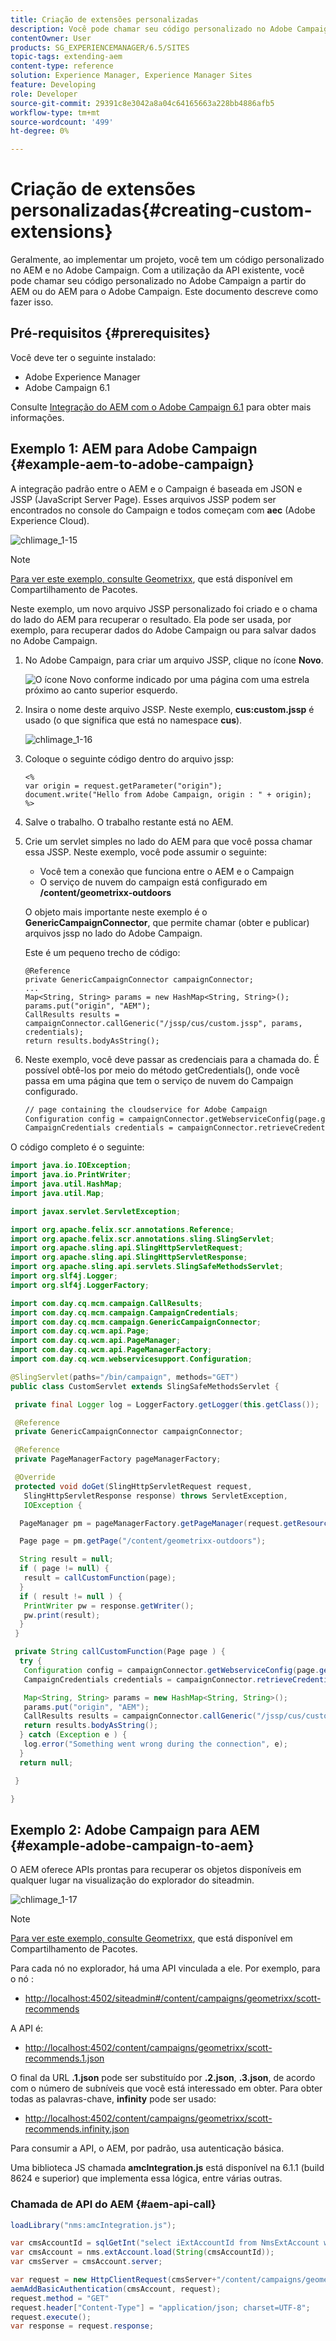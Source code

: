 ```yaml
---
title: Criação de extensões personalizadas
description: Você pode chamar seu código personalizado no Adobe Campaign a partir do AEM ou do AEM para o Adobe Campaign.
contentOwner: User
products: SG_EXPERIENCEMANAGER/6.5/SITES
topic-tags: extending-aem
content-type: reference
solution: Experience Manager, Experience Manager Sites
feature: Developing
role: Developer
source-git-commit: 29391c8e3042a8a04c64165663a228bb4886afb5
workflow-type: tm+mt
source-wordcount: '499'
ht-degree: 0%

---
```


# Criação de extensões personalizadas{#creating-custom-extensions}

Geralmente, ao implementar um projeto, você tem um código personalizado no AEM e no Adobe Campaign. Com a utilização da API existente, você pode chamar seu código personalizado no Adobe Campaign a partir do AEM ou do AEM para o Adobe Campaign. Este documento descreve como fazer isso.

## Pré-requisitos {#prerequisites}

Você deve ter o seguinte instalado:

* Adobe Experience Manager
* Adobe Campaign 6.1

Consulte [Integração do AEM com o Adobe Campaign 6.1](/help/sites-administering/campaignonpremise.md) para obter mais informações.

## Exemplo 1: AEM para Adobe Campaign {#example-aem-to-adobe-campaign}

A integração padrão entre o AEM e o Campaign é baseada em JSON e JSSP (JavaScript Server Page). Esses arquivos JSSP podem ser encontrados no console do Campaign e todos começam com **aec** (Adobe Experience Cloud).

![chlimage_1-15](assets/chlimage_1-15a.png)

>[!NOTE]
>
>[Para ver este exemplo, consulte Geometrixx](/help/sites-developing/we-retail.md), que está disponível em Compartilhamento de Pacotes.

Neste exemplo, um novo arquivo JSSP personalizado foi criado e o chama do lado do AEM para recuperar o resultado. Ela pode ser usada, por exemplo, para recuperar dados do Adobe Campaign ou para salvar dados no Adobe Campaign.

1. No Adobe Campaign, para criar um arquivo JSSP, clique no ícone **Novo**.

   ![O ícone Novo conforme indicado por uma página com uma estrela próximo ao canto superior esquerdo.](do-not-localize/chlimage_1-4a.png)

1. Insira o nome deste arquivo JSSP. Neste exemplo, **cus:custom.jssp** é usado (o que significa que está no namespace **cus**).

   ![chlimage_1-16](assets/chlimage_1-16a.png)

1. Coloque o seguinte código dentro do arquivo jssp:

   ```
   <%
   var origin = request.getParameter("origin");
   document.write("Hello from Adobe Campaign, origin : " + origin);
   %>
   ```

1. Salve o trabalho. O trabalho restante está no AEM.
1. Crie um servlet simples no lado do AEM para que você possa chamar essa JSSP. Neste exemplo, você pode assumir o seguinte:

   * Você tem a conexão que funciona entre o AEM e o Campaign
   * O serviço de nuvem do campaign está configurado em **/content/geometrixx-outdoors**

   O objeto mais importante neste exemplo é o **GenericCampaignConnector**, que permite chamar (obter e publicar) arquivos jssp no lado do Adobe Campaign.

   Este é um pequeno trecho de código:

   ```
   @Reference
   private GenericCampaignConnector campaignConnector;
   ...
   Map<String, String> params = new HashMap<String, String>();
   params.put("origin", "AEM");
   CallResults results = campaignConnector.callGeneric("/jssp/cus/custom.jssp", params, credentials);
   return results.bodyAsString();
   ```

1. Neste exemplo, você deve passar as credenciais para a chamada do. É possível obtê-los por meio do método getCredentials(), onde você passa em uma página que tem o serviço de nuvem do Campaign configurado.

   ```xml
   // page containing the cloudservice for Adobe Campaign
   Configuration config = campaignConnector.getWebserviceConfig(page.getContentResource().getParent());
   CampaignCredentials credentials = campaignConnector.retrieveCredentials(config);
   ```

O código completo é o seguinte:

```java
import java.io.IOException;
import java.io.PrintWriter;
import java.util.HashMap;
import java.util.Map;

import javax.servlet.ServletException;

import org.apache.felix.scr.annotations.Reference;
import org.apache.felix.scr.annotations.sling.SlingServlet;
import org.apache.sling.api.SlingHttpServletRequest;
import org.apache.sling.api.SlingHttpServletResponse;
import org.apache.sling.api.servlets.SlingSafeMethodsServlet;
import org.slf4j.Logger;
import org.slf4j.LoggerFactory;

import com.day.cq.mcm.campaign.CallResults;
import com.day.cq.mcm.campaign.CampaignCredentials;
import com.day.cq.mcm.campaign.GenericCampaignConnector;
import com.day.cq.wcm.api.Page;
import com.day.cq.wcm.api.PageManager;
import com.day.cq.wcm.api.PageManagerFactory;
import com.day.cq.wcm.webservicesupport.Configuration;

@SlingServlet(paths="/bin/campaign", methods="GET")
public class CustomServlet extends SlingSafeMethodsServlet {

 private final Logger log = LoggerFactory.getLogger(this.getClass());

 @Reference
 private GenericCampaignConnector campaignConnector;

 @Reference
 private PageManagerFactory pageManagerFactory;

 @Override
 protected void doGet(SlingHttpServletRequest request,
   SlingHttpServletResponse response) throws ServletException,
   IOException {

  PageManager pm = pageManagerFactory.getPageManager(request.getResourceResolver());

  Page page = pm.getPage("/content/geometrixx-outdoors");

  String result = null;
  if ( page != null) {
   result = callCustomFunction(page);
  }
  if ( result != null ) {
   PrintWriter pw = response.getWriter();
   pw.print(result);
  }
 }

 private String callCustomFunction(Page page ) {
  try {
   Configuration config = campaignConnector.getWebserviceConfig(page.getContentResource().getParent());
   CampaignCredentials credentials = campaignConnector.retrieveCredentials(config);

   Map<String, String> params = new HashMap<String, String>();
   params.put("origin", "AEM");
   CallResults results = campaignConnector.callGeneric("/jssp/cus/custom.jssp", params, credentials);
   return results.bodyAsString();
  } catch (Exception e ) {
   log.error("Something went wrong during the connection", e);
  }
  return null;

 }

}
```

## Exemplo 2: Adobe Campaign para AEM {#example-adobe-campaign-to-aem}

O AEM oferece APIs prontas para recuperar os objetos disponíveis em qualquer lugar na visualização do explorador do siteadmin.

![chlimage_1-17](assets/chlimage_1-17a.png)

>[!NOTE]
>
>[Para ver este exemplo, consulte Geometrixx](/help/sites-developing/we-retail.md), que está disponível em Compartilhamento de Pacotes.

Para cada nó no explorador, há uma API vinculada a ele. Por exemplo, para o nó :

* [http://localhost:4502/siteadmin#/content/campaigns/geometrixx/scott-recommends](http://localhost:4502/siteadmin#/content/campaigns/geometrixx/scott-recommends)

A API é:

* [http://localhost:4502/content/campaigns/geometrixx/scott-recommends.1.json](http://localhost:4502/content/campaigns/geometrixx/scott-recommends.2.json)

O final da URL **.1.json** pode ser substituído por **.2.json**, **.3.json**, de acordo com o número de subníveis que você está interessado em obter. Para obter todas as palavras-chave, **infinity** pode ser usado:

* [http://localhost:4502/content/campaigns/geometrixx/scott-recommends.infinity.json](http://localhost:4502/content/campaigns/geometrixx/scott-recommends.2.json)

Para consumir a API, o AEM, por padrão, usa autenticação básica.

Uma biblioteca JS chamada **amcIntegration.js** está disponível na 6.1.1 (build 8624 e superior) que implementa essa lógica, entre várias outras.

### Chamada de API do AEM {#aem-api-call}

```java
loadLibrary("nms:amcIntegration.js");

var cmsAccountId = sqlGetInt("select iExtAccountId from NmsExtAccount where sName=$(sz)","aemInstance")
var cmsAccount = nms.extAccount.load(String(cmsAccountId));
var cmsServer = cmsAccount.server;

var request = new HttpClientRequest(cmsServer+"/content/campaigns/geometrixx.infinity.json")
aemAddBasicAuthentication(cmsAccount, request);
request.method = "GET"
request.header["Content-Type"] = "application/json; charset=UTF-8";
request.execute();
var response = request.response;
```

